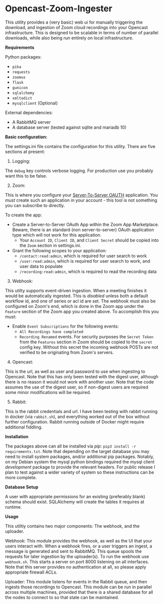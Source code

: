 Opencast-Zoom-Ingester
============================

This utility provides a (very basic) web ui for manually triggering the download,
and ingestion of Zoom cloud recordings into your Opencast infrastructure.  This is
designed to be scalable in terms of number of parallel downloads, while also being
run entirely on local infrastructure.

**Requirements**

Python packages:

- `pika`
- `requests`
- `zoomus`
- `flask`
- `gunicon`
- `sqlalchemy`
- `xmltodict`
- `mysqlclient` (Optional)

External dependencies:

- A RabbitMQ server
- A database server (tested against sqlite and mariadb 10)

**Basic configuration:**

The settings.ini file contains the configuration for this utility.  There are five sections at present:

1. Logging:

The `debug` key controls verbose logging.  For production use you probably want this to be false.

2. Zoom:

This is where you configure your [Server-To-Server OAUTH](https://developers.zoom.us/docs/internal-apps/s2s-oauth/)
application.  You *must* create such an application in your account - this tool is not something you can subscribe to
directly.

To create the app:
- Create a Server-to-Server OAuth App within the Zoom App Marketplace.  Beware, there is an standard (non
  server-to-server) OAuth application type which will not work for this application.
  - Your `Account ID`, `Client ID`, and `Client Secret` should be copied into the `Zoom` section in settings.ini.
- Grant the following scopes to your application:
  - `/contact:read:admin`, which is required for user search to work
  - `/user:read:admin`, which is required for user search to work, and user data to populate
  - `/recording:read:admin`, which is required to read the recording data

3. Webhook:

This utilty supports event-driven ingestion.  When a meeting finishes it would be automatically ingested.
This is *disabled* unless both a default workflow id, and one of series or acl id are set.  The webhook must also be
configured on Zoom's end, which is done in the Zoom app under the `Feature` section of the Zoom app you created above.
To accomplish this you must:
- Enable `Event Subscriptions` for the following events:
  - `All Recordings have completed`
  - `Recording Renamed` events.
For security purposes the `Secret Token` from the `Features` section in Zoom should be copied to the `secret` config
key.  Without this secret the incoming webhook POSTs are not verified to be originating from Zoom's servers.

4. Opencast:

This is the url, as well as user and password to use when ingesting to Opencast.  Note that this has only
been tested with the digest user, although there is no reason it would not work with another user.  Note that
the code assumes the use of the digest user, so if non-digest users are required some minor modifications will be
required.

5. Rabbit:

This is the rabbit credentials and url.  I have been testing with rabbit running in docker (via `rabbit.sh`),
and everything worked out of the box without further configuration.  Rabbit running outside of Docker might
require additional fiddling.

**Installation**

The packages above can all be installed via *pip*: `pip3 install -r requirements.txt`.  Note that depending
on the target database you may need to install system packages, and/or additional pip packages.  Notably, on my
Debian system the mysql python bindings required the mysql client *development* package to provide the relevant
headers.  For public release I plan to test against a wider variety of system so these instructions can be more
complete.

**Database Setup**

A user with appropriate permissions for an existing (preferably blank) schema should exist.  SQLAlchemy will
create the tables it requires at runtime.

**Usage**

This utiltiy contains two major components: The webhook, and the uploader.

Webhook: This module provides the webhook, as well as the UI that your users interact with.
When a webhook fires, or a user triggers an ingest, a message is generated and sent to RabbitMQ.
This queue spools the requests for later ingestion by the uploader(s).  To run the webhook use
`webhook.sh`.  This starts a server on port 8000 listening on all interfaces.  Note that this
server provides *no* authentication at all, so please apply appropriate firewall ACLs.

Uploader: This module listens for events in the Rabbit queue, and then ingests those recordings
to Opencast.  This module can be run in parallel across multiple machines, provided that there
is a shared database for all the nodes to connect to so that state can be maintained.
